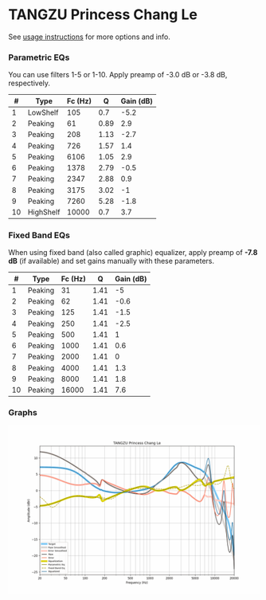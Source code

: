 # TANGZU Princess Chang Le
See [usage instructions](https://github.com/jaakkopasanen/AutoEq#usage) for more options and info.

### Parametric EQs
You can use filters 1-5 or 1-10. Apply preamp of -3.0 dB or -3.8 dB, respectively.

|   # | Type      |   Fc (Hz) |    Q |   Gain (dB) |
|-----|-----------|-----------|------|-------------|
|   1 | LowShelf  |       105 | 0.7  |        -5.2 |
|   2 | Peaking   |        61 | 0.89 |         2.9 |
|   3 | Peaking   |       208 | 1.13 |        -2.7 |
|   4 | Peaking   |       726 | 1.57 |         1.4 |
|   5 | Peaking   |      6106 | 1.05 |         2.9 |
|   6 | Peaking   |      1378 | 2.79 |        -0.5 |
|   7 | Peaking   |      2347 | 2.88 |         0.9 |
|   8 | Peaking   |      3175 | 3.02 |        -1   |
|   9 | Peaking   |      7260 | 5.28 |        -1.8 |
|  10 | HighShelf |     10000 | 0.7  |         3.7 |

### Fixed Band EQs
When using fixed band (also called graphic) equalizer, apply preamp of **-7.8 dB** (if available) and set gains manually with these parameters.

|   # | Type    |   Fc (Hz) |    Q |   Gain (dB) |
|-----|---------|-----------|------|-------------|
|   1 | Peaking |        31 | 1.41 |        -5   |
|   2 | Peaking |        62 | 1.41 |        -0.6 |
|   3 | Peaking |       125 | 1.41 |        -1.5 |
|   4 | Peaking |       250 | 1.41 |        -2.5 |
|   5 | Peaking |       500 | 1.41 |         1   |
|   6 | Peaking |      1000 | 1.41 |         0.6 |
|   7 | Peaking |      2000 | 1.41 |         0   |
|   8 | Peaking |      4000 | 1.41 |         1.3 |
|   9 | Peaking |      8000 | 1.41 |         1.8 |
|  10 | Peaking |     16000 | 1.41 |         7.6 |

### Graphs
![](./TANGZU%20Princess%20Chang%20Le.png)
